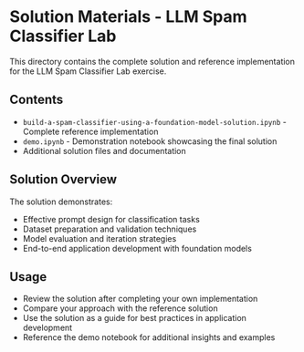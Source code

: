 # Solution Materials - LLM Spam Classifier Lab

This directory contains the complete solution and reference implementation for the LLM Spam Classifier Lab exercise.

## Contents
- `build-a-spam-classifier-using-a-foundation-model-solution.ipynb` - Complete reference implementation
- `demo.ipynb` - Demonstration notebook showcasing the final solution
- Additional solution files and documentation

## Solution Overview
The solution demonstrates:
- Effective prompt design for classification tasks
- Dataset preparation and validation techniques
- Model evaluation and iteration strategies
- End-to-end application development with foundation models

## Usage
- Review the solution after completing your own implementation
- Compare your approach with the reference solution
- Use the solution as a guide for best practices in application development
- Reference the demo notebook for additional insights and examples
